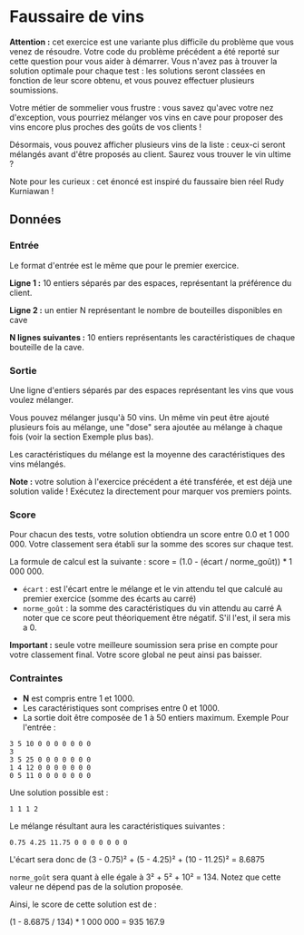 # Faussaire de vins
**Attention :** cet exercice est une variante plus difficile du problème que vous venez de résoudre. Votre code du problème précédent a été reporté sur cette question pour vous aider à démarrer. Vous n'avez pas à trouver la solution optimale pour chaque test : les solutions seront classées en fonction de leur score obtenu, et vous pouvez effectuer plusieurs soumissions.

Votre métier de sommelier vous frustre : vous savez qu'avec votre nez d'exception, vous pourriez mélanger vos vins en cave pour proposer des vins encore plus proches des goûts de vos clients !

Désormais, vous pouvez afficher plusieurs vins de la liste : ceux-ci seront mélangés avant d'être proposés au client. Saurez vous trouver le vin ultime ?

Note pour les curieux : cet énoncé est inspiré du faussaire bien réel Rudy Kurniawan !

## Données
### Entrée
Le format d'entrée est le même que pour le premier exercice.

**Ligne 1 :** 10 entiers séparés par des espaces, représentant la préférence du client.

**Ligne 2 :** un entier N représentant le nombre de bouteilles disponibles en cave

**N lignes suivantes :** 10 entiers représentants les caractéristiques de chaque bouteille de la cave.

### Sortie
Une ligne d'entiers séparés par des espaces représentant les vins que vous voulez mélanger.

Vous pouvez mélanger jusqu'à 50 vins. Un même vin peut être ajouté plusieurs fois au mélange, une "dose" sera ajoutée au mélange à chaque fois (voir la section Exemple plus bas).

Les caractéristiques du mélange est la moyenne des caractéristiques des vins mélangés.

**Note :** votre solution à l'exercice précédent a été transférée, et est déjà une solution valide ! Exécutez la directement pour marquer vos premiers points.

### Score
Pour chacun des tests, votre solution obtiendra un score entre 0.0 et 1 000 000. Votre classement sera établi sur la somme des scores sur chaque test.

La formule de calcul est la suivante : score = (1.0 - (écart / norme_goût)) * 1 000 000.

- `écart` : est l'écart entre le mélange et le vin attendu tel que calculé au premier exercice (somme des écarts au carré)
- `norme_goût` : la somme des caractéristiques du vin attendu au carré
A noter que ce score peut théoriquement être négatif. S'il l'est, il sera mis a 0.

**Important :** seule votre meilleure soumission sera prise en compte pour votre classement final. Votre score global ne peut ainsi pas baisser.

### Contraintes
- **N** est compris entre 1 et 1000.
- Les caractéristiques sont comprises entre 0 et 1000.
- La sortie doit être composée de 1 à 50 entiers maximum.
Exemple
Pour l'entrée :

```
3 5 10 0 0 0 0 0 0 0
3
3 5 25 0 0 0 0 0 0 0
1 4 12 0 0 0 0 0 0 0
0 5 11 0 0 0 0 0 0 0
```
Une solution possible est :

```
1 1 1 2
```
Le mélange résultant aura les caractéristiques suivantes :

```
0.75 4.25 11.75 0 0 0 0 0 0 0
```
L'écart sera donc de (3 - 0.75)² + (5 - 4.25)² + (10 - 11.25)² = 8.6875

`norme_goût` sera quant à elle égale à 3² + 5² + 10² = 134. Notez que cette valeur ne dépend pas de la solution proposée.

Ainsi, le score de cette solution est de :

(1 - 8.6875 / 134) * 1 000 000 = 935 167.9